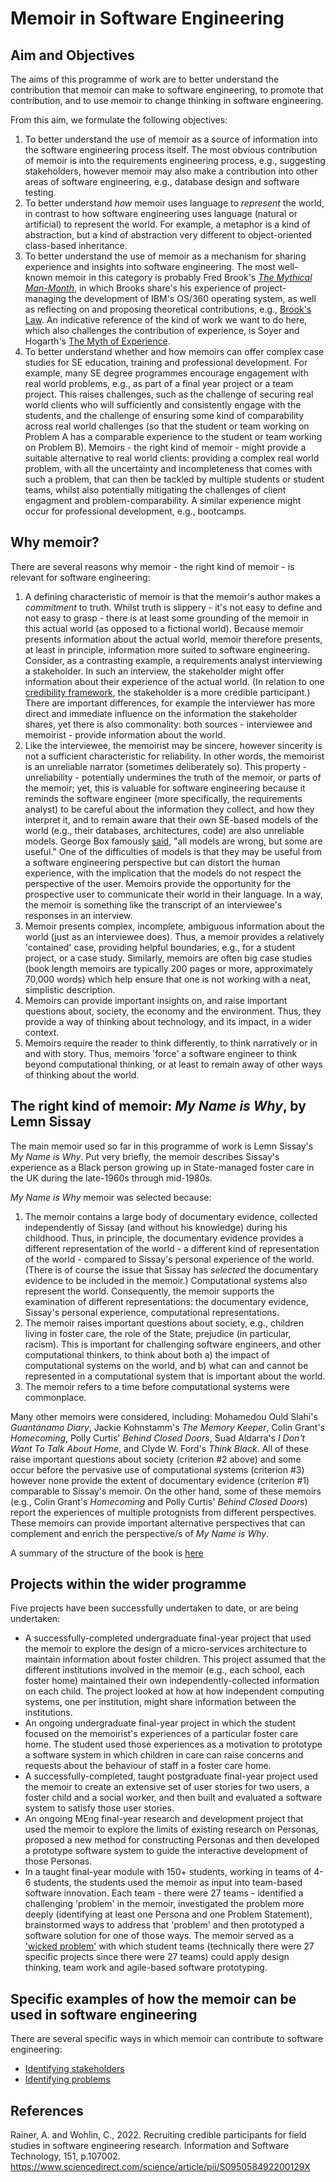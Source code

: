 # Memoir in Software Engineering

## Aim and Objectives

The aims of this programme of work are to better understand the contribution that memoir can make to software engineering, to promote that contribution, and to use memoir to change thinking in software engineering.

From this aim, we formulate the following objectives:

1. To better understand the use of memoir as  a source of information into the software engineering process itself. The most obvious contribution of memoir is into the requirements engineering process, e.g., suggesting stakeholders, however memoir may also make a contribution into other areas of software engineering, e.g., database design and software testing.
2. To better understand _how_ memoir uses language to _represent_ the world, in contrast to how software engineering uses language (natural or artificial) to represent the world. For example, a metaphor is a kind of abstraction, but a kind of abstraction very different to object-oriented class-based inheritance.
3. To better understand the use of memoir as a mechanism for sharing experience and insights into software engineering. The most well-known memoir in this category is probably Fred Brook's [_The Mythical Man-Month_](https://en.wikipedia.org/wiki/The_Mythical_Man-Month), in which Brooks share's his experience of project-managing the development of IBM's OS/360 operating system, as well as reflecting on and proposing theoretical contributions, e.g., [Brook's Law](https://en.wikipedia.org/wiki/Brooks%27s_law). An indicative reference of the kind of work we want to do here, which also challenges the contribution of experience, is Soyer and Hogarth's [The Myth of Experience](https://www.hachettebookgroup.com/titles/emre-soyer/the-myth-of-experience/9781541742055/).
4. To better understand whether and how memoirs can offer complex case studies for SE education, training and professional development. For example, many SE degree programmes encourage engagement with real world problems, e.g., as part of a final year project or a team project. This raises challenges, such as the challenge of securing real world clients who will sufficiently and consistently engage with the students, and the challenge of ensuring some kind of comparability across real world challenges (so that the student or team working on Problem A has a comparable experience to the student or team working on Problem B). Memoirs - the right kind of memoir - might provide a suitable alternative to real world clients: providing a complex real world problem, with all the uncertainty and incompleteness that comes with such a problem, that can then be tackled by multiple students or student teams, whilst also potentially mitigating the challenges of client engagment and problem-comparability. A similar experience might occur for professional development, e.g., bootcamps.

## Why memoir?

There are several reasons why memoir - the right kind of memoir - is relevant for software engineering:

1. A defining characteristic of memoir is that the memoir's author makes a _commitment_ to truth. Whilst truth is slippery - it's not easy to define and not easy to grasp - there is at least some grounding of the memoir in this actual world (as opposed to a fictional world). Because memoir presents information about the actual world, memoir therefore presents, at least in principle, information more suited to software engineering. Consider, as a contrasting example, a requirements analyst interviewing a stakeholder. In such an interview, the stakeholder might offer information about their experience of the actual world. (In relation to one [credibility framework](https://www.sciencedirect.com/science/article/pii/S095058492200129X), the stakeholder is a more credible participant.) There are important differences, for example the interviewer has more direct and immediate influence on the information the stakeholder shares, yet there is also commonality: both sources - interviewee and memoirist - provide information about the world.
2. Like the interviewee, the memoirist may be sincere, however sincerity is not a sufficient characteristic for reliability. In other words, the memoirist is an unreliable narrator (sometimes deliberately so). This property - unreliability - potentially undermines the truth of the memoir, or parts of the memoir; yet, this is valuable for software engineering because it reminds the software engineer (more specifically, the requirements analyst) to be careful about the information they collect, and how they interpret it, and to remain aware that their own SE-based models of the world (e.g., their databases, architectures, code) are also unreliable models. George Box famously [said](https://en.wikipedia.org/wiki/All_models_are_wrong), "all models are wrong, but some are useful." One of the difficulties of models is that they may be useful from a software engineering perspective but can distort the human experience, with the implication that the models do not respect the perspective of the user. Memoirs provide the opportunity for the prospective user to communicate their world in their language. In a way, the memoir is something like the transcript of an interviewee's responses in an interview.
3. Memoir presents complex, incomplete, ambiguous information about the world (just as an interviewee does). Thus, a memoir provides a relatively 'contained' case, providing helpful boundaries, e.g., for a student project, or a case study. Similarly, memoirs are often big case studies (book length memoirs are typically 200 pages or more, approximately 70,000 words) which help ensure that one is not working with a neat, simplistic description.
4. Memoirs can provide important insights on, and raise important questions about, society, the economy and the environment. Thus, they provide a way of thinking about technology, and its impact, in a wider context.
5. Memoirs require the reader to think differently, to think narratively or in and with story. Thus, memoirs 'force' a software engineer to think beyond computational thinking, or at least to remain away of other ways of thinking about the world.

## The right kind of memoir: _My Name is Why_, by Lemn Sissay

The main memoir used so far in this programme of work is Lemn Sissay's _My Name is Why_. Put very briefly, the memoir describes Sissay's experience as a Black person growing up in State-managed foster care in the UK during the late-1960s through mid-1980s.

_My Name is Why_ memoir was selected because:

1. The memoir contains a large body of documentary evidence, collected independently of Sissay (and without his knowledge) during his childhood. Thus, in principle, the documentary evidence provides a different representation of the world - a different kind of representation of the world - compared to Sissay's personal experience of the world. (There is of course the issue that Sissay has _selected_ the documentary evidence to be included in the memoir.) Computational systems also represent the world. Consequently, the memoir supports the examination of different representations: the documentary evidence, Sissay's personal experience, computational representations.
2. The memoir raises important questions about society, e.g., children living in foster care, the role of the State, prejudice (in particular, racism). This is important for challenging software engineers, and other computational thinkers, to think about both a) the impact of computational systems on the world, and b) what can and cannot be represented in a computational system that is important about the world.
3. The memoir refers to a time before computational systems were commonplace.

Many other memoirs were considered, including: Mohamedou Ould Slahi's _Guantánamo Diary_, Jackie Kohnstamm's _The Memory Keeper_, Colin Grant's _Homecoming_, Polly Curtis' _Behind Closed Doors_, Suad Aldarra's _I Don't Want To Talk About Home_, and Clyde W. Ford's _Think Black_. All of these raise important questions about society (criterion #2 above) and some occur before the pervasive use of computational systems (criterion #3) however none provide the extent of documentary evidence (criterion #1) comparable to Sissay's memoir. On the other hand, some of these memoirs (e.g., Colin Grant's _Homecoming_ and Polly Curtis' _Behind Closed Doors_) report the experiences of multiple protognists from different perspectives. These memoirs can provide important alternative perspectives that can complement and enrich the perspective/s of _My Name is Why_.

A summary of the structure of the book is [here](summary.md)

## Projects within the wider programme

Five projects have been successfully undertaken to date, or are being undertaken:

* A successfully-completed undergraduate final-year project that used the memoir to explore the design of a micro-services architecture to maintain information about foster children. This project assumed that the different institutions involved in the memoir (e.g., each school, each foster home) maintained their own independently-collected information on each child. The project looked at how at how independent computing systems, one per institution, might share information between the institutions.
* An ongoing undergraduate final-year project in which the student focused on the memoirist's experiences of a particular foster care home. The student used those experiences as a motivation to prototype a software system in which children in care can raise concerns and requests about the behaviour of staff in a foster care home.
* A successfully-completed, taught postgraduate final-year project used the memoir to create an extensive set of user stories for two users, a foster child and a social worker, and then built and evaluated a software system to satisfy those user stories.
* An ongoing MEng final-year research and development project that used the memoir to explore the limits of existing research on Personas, proposed a new method for constructing Personas and then developed a prototype software system to guide the interactive development of those Personas.
* In a taught final-year module with 150+ students, working in teams of 4-6 students, the students used the memoir as input into team-based software innovation. Each team - there were 27 teams - identified a challenging 'problem' in the memoir, investigated the problem more deeply (identifying at least one Persona and one Problem Statement), brainstormed ways to address that 'problem' and then prototyped a software solution for one of those ways. The memoir served as a ['wicked problem'](https://en.wikipedia.org/wiki/Wicked_problem) with which student teams (technically there were 27 specific projects since there were 27 teams) could apply design thinking, team work and agile-based software prototyping.

## Specific examples of how the memoir can be used in software engineering

There are several specific ways in which memoir can contribute to software engineering:

* [Identifying stakeholders](identifying_stakeholders.md)
* [Identifying problems](identifying_problems.md)

## References

Rainer, A. and Wohlin, C., 2022. Recruiting credible participants for field studies in software engineering research. Information and Software Technology, 151, p.107002. https://www.sciencedirect.com/science/article/pii/S095058492200129X